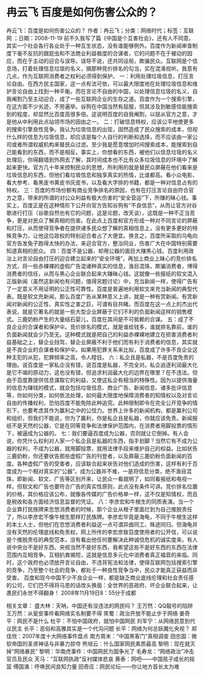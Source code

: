 # 冉云飞  百度是如何伤害公众的？

冉云飞：百度是如何伤害公众的？
作者：冉云飞；分类：网络时代；标签：互联网 ；日期：2008-11-19
前不久我写了篇《中国是个互害社会》，还有人不同意。其实一个社会各行各业处于一种互生状态，没有谁能够例外。百度作为新闻审查制度下毫不反抗的跟屁虫和不法商业利益极度的合谋者，它的问题不在于被动的因应，而在于主动的迎合与误导。误导不说，还共同设局，欺骗民众。互联网是个信息场，打着处理信息垃圾的名义，搞那种竞价排名的勾当，实在混淆视听。我意有几点，作为互联网消费者之权利必须得到保护。
一：利用处理垃圾信息，打压言论自由。在西方民主国家，这一点有法可依，可以最大限度地在处理垃圾信息和维护言论自由上找到一种平衡。而在言论不自由的中国，以处理信息垃圾的名义，自我阉割乃至主动迎合，成了一些互联网企业的生存之道。百度作为一个搜索引擎，在这方面不少劣迹，不劳遍举。谷狗在中国当然有屈服，但其涉及到敏感信能搜索到的程度，却显然比百度高很多倍。这说明百度的自我阉割，以屈从官方之意，才是他从中利用此点站领市场的因由之一。
二：打破信息特权，应该公平地使更多的搜索引擎良性竞争。我认为垃圾信息的出现，固然造成了民众搜索的成本，但视什么样的信息为垃圾信息，却应该是每个人自行的判断和选择，而不应该由一家公司或者所谓权威机构来替民众过滤。至少我是愿意增加时间搜索成本，能搜索到自己能看到的东西，而不是相反。事实上，你想看的东西，被他们以信息垃圾的名义处理后，你得翻墙到外网去了解，其时间成本也不比有众多垃圾信息的环境中了解起来更快。官方几十年来控制民众的思想，所利用的就是替民众屏蔽在他们看来是垃圾信息的东西，但他们看垃圾信息和独享真实的热情，比谁都高。看小众电影、看大参考、看黑皮书黄皮书灰皮书，以及看大字排的书籍，都是一种对信息占有的特权。
三：百度的市场份额有商业竞争排名的原因，也有在打压言论自由符合官方之意，带来的所谓的对公众利益有极大伤害的“安全营运”下，所赚的昧心钱。事实上，百度正是在这种情形下公开向官方告知谷狗有“不良信息”，从而让官方对谷歌进行打压（谷歌自然也有它的问题，这是论题，改天谈），这既是一种不正当竞争，更是对民众了解真相的伤害。在此点上百度和官方形成一种对不同言论的屏蔽和打压，从而使得竞争者在提供诸多民众想了解的真相信息上，没有更多更好的特殊竞争力，让他这位政权的特别迎合者占了大便宜。换言之，百度所采取的乌龟向官方告发兔子跑得太快的办法，来迎合官方，整治同业，伤害广大在中国特别需要知道真相的民众。
四：百度不是公器，却用公器的面目大赚黑心钱。百度利用政治上对言论自由打压的迎合建立起来的“安全环境”，再加上商业上昧心的竞价排名方式，将一些赤裸裸的虚假广告混诸种真实的信息，渔目混珠，欺骗消费者，博得消费者的信任，从而与黑心企业联合起来大赚昧心钱。这就像一些报纸的软文混入正版新闻（虽然这新闻也有问题，值得另题讨论）中，充当新闻一样，使得广告有了一定意义不用证明的公正性可靠性。百度是普遍地利用软文来充当新闻的典型代表。既是软文充新闻，那么百度广告从某种意义上讲，就是一种有赏新闻。有赏新闻对新闻的公正性、真实性之害之巨，可谓有目共睹。而百度在这一点上的杰出代表说，就是它著名的就是一些大型企业屏蔽于它们不利的负面新闻这样的销售模式。三鹿奶粉产生的大量结石婴儿，百度在其间是不可抵赖的合谋。
五：成了不良企业的合谋者和保护伞。竞价排名的模式，就是谁给钱多，谁就排名靠前，谁的负面新闻就会少乃至无。这种模式就是把自己的利益赤裸裸地建立在损害消费者利益基础之上，替企业挡驾，替企业屏蔽不利于他们而有利于消费者的信息，其实就是不良企业的合谋者和保护伞。如果用犯罪关系来比拟，百度成了许多不良企业这种主犯的从犯，犯罪频率之高，令人瞠目。
六：私企且是私器，不是百度免责的理由。说百度是一家私企没有错，说百度是私器，不完全对。私企追逐利润最大化是它不竭的原动力，这也没有错，但追求利润最大化的边界在哪里？在不违法。但由于百度靠提供信息谋取它的利益，又使这私企有相当的特殊性。因为以提供海量的信息为赚钱的模式，就会包括垃圾信息、商业广告、新闻信息、诸多批评信息等，你如何分类，如何依法处理，如何最大限度地保障消费者的知情权以及对言论自由的传播权利，恐怕百度不能免除此种追究。此种限制即令在完全公开竞争的情形下，也要考虑其作为赢利之中的公信力。世界上许多的新闻机构，都是赢利公司和组织，但我们不能说，你为了赢利，你是私企且是私器，你就应该免责。新闻报纸不是天然的公器，它是在同等竞争和法律保护范围内，在消费者用脚投票的情形下，被逼成为公器的。
七：我们要逼百度成为公器，否则就让它倒掉。有人会说，你凭什么权利对人家一个私企且是私器的东西，指手划脚？当然它有不成为公器的权利，不成为公器，就用脚投票，就用法律手段来维护自己的权益。比如状告三鹿奶粉，你还要状告那些虚假广告的刊登者，以及屏蔽三鹿奶粉负面新闻的百度。各种虚假广告的受害者，应该联合起来状告对他们造成的伤害，这样有利于百度成为一个相对真实的“公器”。成为公器并不难，一是将信息分类，绝不渔目混珠，即新闻、软文、广告等区别开来，让民众一看就明了，如同看报纸和电视一样。但软文和广告也要符合广告的真实性原则，此点没有条件可讲。竞价排名位置的价格，其价格应该公布，就像各传媒的广告价格单一样，这不仅是知情权，而且是税收和各方面经济信息监督的凭证。
八：李彦宏和牛根生的同质表演。当一个企业靠打民族牌来忽悠消费者的时候，那个企业从根子里面烂到为自己推脱责任了，所以李彦宏不像牛根生那样打民族牌。李彦宏毕竟是海龟，不同于牛根生这样的本土人士，但他们在忽悠消费者利益这一点可谓异曲同工、殊途同归。但海龟并没有天然的伦理底线和免责权，网上所传的李宏彦致百度使用者的公开信，可以说是个推脱责任的典型范本，没有看出他任何要解决此种诚信危机的诚实度来。有人说中央台不是好东西，央视当然不是好东西，我希望这些不是好东西的东西在法律范围内互相竞争，互相扒粪揭短，这就是信息多元化中消费者真正福音的来临。同时，这个政府也必须放开言论自由，不违背宪法和法律，使得互联网包括搜索引擎的竞争，乃至整个社会的竞争，都处于一种良性竞争当中，民众才能真正获益而非受害。
百度和现今中国不少不良企业一样，都是缺乏商业底线伦理和社会责任感的公司，它们巴不得将马恩的话改头换面：全世界的恶政府、坏企业联合起来，让愚民们永世不得翻身！
2008年11月19日8：55分于成都

相关文章：
盛大林：天呐，中国还有没违法的网民吗？
王万然：QQ靓号的陷阱
王万然：从瓮安事件看网络实名制要不得
笑蜀：政治开放不能止步于网络
姜奇平：网民不是什么
杜平：不怕中国政府，就怕中国网民
刘军宁：从网络民意到代议民主
长平：恶俗和高雅其实是一个代沟问题
长平：网络为何总妖魔化央视？
郑佳欣：2007年度十大网络事件盘点
南方周末：“中国黑客门”真相调查
田忠国：微软帝国的圣贤神话与非暴力掠夺
熊培云：什么国家网民素质最高
黎明：现在就灭掉“网络暴民”
黎明：华南虎事件：中国网民为国争光了
毛寿龙：“网络政治”冲击官员及民众
天马：“互联网执政”反衬媒体悲哀
黄泰：网吧——中国孩子成长的摇篮
傅国涌：呼唤民间良知力量
田奇庄：网民论坛——你让地方首长太为难